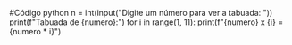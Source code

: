 #Código python
n = int(input("Digite um número para ver a tabuada: "))
print(f"Tabuada de {numero}:")
for i in range(1, 11):
    print(f"{numero} x {i} = {numero * i}")
